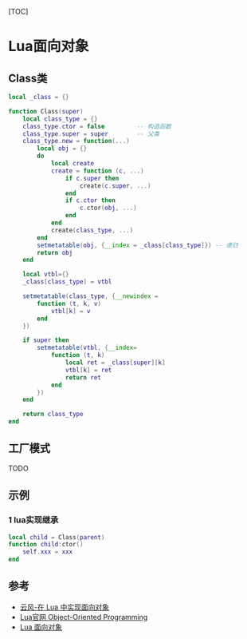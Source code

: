 [TOC]

# Lua面向对象



## Class类

```lua
local _class = {}

function Class(super)
    local class_type = {}
    class_type.ctor = false 		-- 构造函数
    class_type.super = super 		-- 父类
    class_type.new = function(...)
        local obj = {}
        do 
            local create
            create = function (c, ...)
                if c.super then
                    create(c.super, ...)
                end
                if c.ctor then
                    c.ctor(obj, ...)
                end
            end
            create(class_type, ...)
        end
        setmetatable(obj, {__index = _class[class_type]}) -- 递归
        return obj
    end

    local vtbl={}
    _class[class_type] = vtbl

    setmetatable(class_type, {__newindex = 
        function (t, k, v)
            vtbl[k] = v
        end
    })

    if super then
        setmetatable(vtbl, {__index=
            function (t, k)
                local ret = _class[super][k]
                vtbl[k] = ret
                return ret
            end
        })
    end

    return class_type
end
```



## 工厂模式

TODO



## 示例

### 1 lua实现继承

```lua
local child = Class(parent)
function child:ctor()
    self.xxx = xxx
end
```



## 参考

- [云风-在 Lua 中实现面向对象](https://blog.codingnow.com/2006/06/oo_lua.html)
- [Lua官网 Object-Oriented Programming](http://www.lua.org/pil/16.html)
- [Lua 面向对象](https://www.runoob.com/lua/lua-object-oriented.html)

